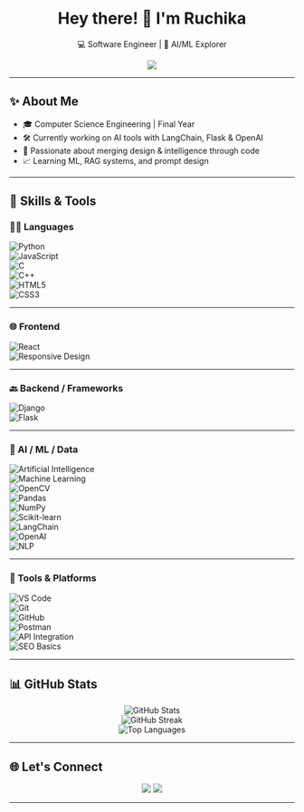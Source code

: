 <h1 align="center">Hey there! 👋 I'm Ruchika</h1> 
<p align="center">
  💻 Software Engineer | 🧠 AI/ML Explorer
</p>

<p align="center">
  <img src="https://readme-typing-svg.herokuapp.com?font=Fira+Code&size=22&pause=1000&color=00F5D4&center=true&width=700&lines=Empowering+ideas+with+AI%2FML+intelligence+🤖;Building+real-world+GenAI+apps+with+LangChain+🧩;From+Python+scripts+to+AI+solutions+🚀;Exploring+LLMs%2C+NLP%2C+and+Reasoning+⚡" />
</p>

---

## ✨ About Me

- 🎓 Computer Science Engineering | Final Year  
- 🛠 Currently working on AI tools with LangChain, Flask & OpenAI  
- 🧠 Passionate about merging design & intelligence through code  
- 📈 Learning ML, RAG systems, and prompt design  

---

## 🚀 Skills & Tools

### 👩‍💻 Languages  
![Python](https://img.shields.io/badge/-Python-3776AB?style=flat-square&logo=python&logoColor=white)  
![JavaScript](https://img.shields.io/badge/-JavaScript-F7DF1E?style=flat-square&logo=javascript&logoColor=black)  
![C](https://img.shields.io/badge/-C-00599C?style=flat-square&logo=c)  
![C++](https://img.shields.io/badge/-C++-00599C?style=flat-square&logo=cplusplus)  
![HTML5](https://img.shields.io/badge/-HTML5-E34F26?style=flat-square&logo=html5&logoColor=white)  
![CSS3](https://img.shields.io/badge/-CSS3-1572B6?style=flat-square&logo=css3)

---

### 🌐 Frontend  
![React](https://img.shields.io/badge/-React-61DAFB?style=flat-square&logo=react&logoColor=black)  
![Responsive Design](https://img.shields.io/badge/-Responsive%20Design-0A0A0A?style=flat-square&logo=responsive&logoColor=white)  

---

### 🔙 Backend / Frameworks  
![Django](https://img.shields.io/badge/-Django-092E20?style=flat-square&logo=django&logoColor=white)  
![Flask](https://img.shields.io/badge/-Flask-black?style=flat-square&logo=flask)

---

### 🧠 AI / ML / Data  
![Artificial Intelligence](https://img.shields.io/badge/-Artificial%20Intelligence-blueviolet?style=flat-square)  
![Machine Learning](https://img.shields.io/badge/-Machine%20Learning-orange?style=flat-square)  
![OpenCV](https://img.shields.io/badge/-OpenCV-5C3EE8?style=flat-square&logo=opencv)  
![Pandas](https://img.shields.io/badge/-Pandas-150458?style=flat-square&logo=pandas)  
![NumPy](https://img.shields.io/badge/-NumPy-013243?style=flat-square&logo=numpy)  
![Scikit-learn](https://img.shields.io/badge/-Scikit--learn-F7931E?style=flat-square&logo=scikit-learn&logoColor=white)  
![LangChain](https://img.shields.io/badge/-LangChain-000000?style=flat-square&logo=chainlink&logoColor=white)  
![OpenAI](https://img.shields.io/badge/-OpenAI-412991?style=flat-square&logo=openai)  
![NLP](https://img.shields.io/badge/-NLP-9900FF?style=flat-square&logo=apache-openoffice)

---

### 🔌 Tools & Platforms  
![VS Code](https://img.shields.io/badge/-VS%20Code-007ACC?style=flat-square&logo=visual-studio-code)  
![Git](https://img.shields.io/badge/-Git-F05032?style=flat-square&logo=git)  
![GitHub](https://img.shields.io/badge/-GitHub-181717?style=flat-square&logo=github)  
![Postman](https://img.shields.io/badge/-Postman-FF6C37?style=flat-square&logo=postman)  
![API Integration](https://img.shields.io/badge/-API%20Integration-6DB33F?style=flat-square&logo=api&logoColor=white)  
![SEO Basics](https://img.shields.io/badge/-SEO%20Basics-0A66C2?style=flat-square&logo=google)  

---

## 📊 GitHub Stats

<p align="center">
  <img src="https://github-readme-stats.vercel.app/api?username=ruchiii-codes&show_icons=true&theme=tokyonight&count_private=true" alt="GitHub Stats" />
  <br />
  <img src="https://streak-stats.demolab.com?user=ruchiii-codes&theme=tokyonight" alt="GitHub Streak" />
  <br />
  <img src="https://github-readme-stats.vercel.app/api/top-langs/?username=ruchiii-codes&layout=compact&theme=tokyonight" alt="Top Languages" />
</p>

---

## 🌐 Let's Connect

<p align="center">
  <a href="www.linkedin.com/in/ruchika-vispute-72495a249"><img src="https://img.shields.io/badge/-LinkedIn-blue?style=flat-square&logo=linkedin" /></a>
  <a href="mailto:ruchivispute05@gmail.com"><img src="https://img.shields.io/badge/-Gmail-D14836?style=flat-square&logo=gmail&logoColor=white" /></a>
</p>

---
